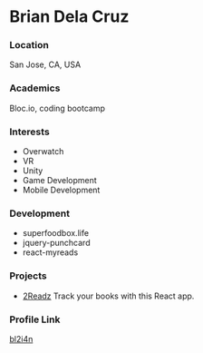 # Brian Dela Cruz

### Location

San Jose, CA, USA

### Academics

Bloc.io, coding bootcamp

### Interests

- Overwatch
- VR
- Unity
- Game Development
- Mobile Development

### Development

- superfoodbox.life
- jquery-punchcard
- react-myreads

### Projects

- [2Readz](https://github.com/bl2i4n/reactnd-project-myreads-starter) Track your books with this React app.

### Profile Link

[bl2i4n](https://github.com/bl2i4n)
